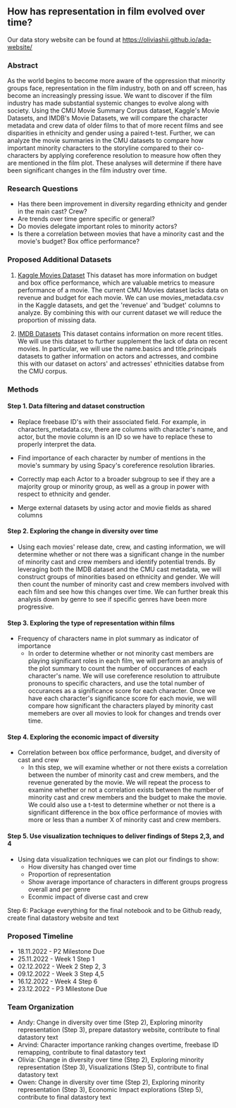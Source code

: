 ## How has representation in film evolved over time?

Our data story website can be found at https://oliviashii.github.io/ada-website/

### Abstract

As the world begins to become more aware of the oppression that minority groups face, representation in the film industry, both on and off screen, has become an increasingly pressing issue. We want to discover if the film industry has made substantial systemic changes to evolve along with society. Using the CMU Movie Summary Corpus dataset, Kaggle's Movie Datasets, and IMDB's Movie Datasets, we will compare the character metadata and crew data of older films to that of more recent films and see disparities in ethnicity and gender using a paired t-test. Further, we can analyze the movie summaries in the CMU datasets to compare how important minority characters to the storyline compared to their co-characters by applying coreference resolution to measure how often they are mentioned in the film plot. These analyses will determine if there have been significant changes in the film industry over time.

### Research Questions

- Has there been improvement in diversity regarding ethnicity and gender in the main cast? Crew?
- Are trends over time genre specific or general?
- Do movies delegate important roles to minority actors?
- Is there a correlation between movies that have a minority cast and the movie's budget? Box office performance?

### Proposed Additional Datasets

1. [Kaggle Movies Dataset](https://www.kaggle.com/datasets/rounakbanik/the-movies-dataset?select=ratings.csv)
This dataset has more information on budget and box office performance, which are valuable metrics to measure
performance of a movie. The current CMU Movies dataset lacks data on revenue and budget for each movie. We can use movies_metadata.csv in the Kaggle datasets, and get the 'revenue' and 'budget' columns to analyze. By combining this with our current dataset we will reduce the proportion of missing data.

2. [IMDB Datasets](https://datasets.imdbws.com/)
This dataset contains information on more recent titles. We will use this dataset to further supplement the lack of data on recent movies. In particular, we will use the name.basics and title.principals datasets to gather information on actors and actresses, and combine this with our dataset on actors' and actresses' ethnicities databse from the CMU corpus.



### Methods

#### Step 1. Data filtering and dataset construction

- Replace freebase ID's with their associated field. For example, in characters_metadata.csv, there are columns with character's name, and actor, but the movie column is an ID so we have to replace these to properly interpret the data.

- Find importance of each character by number of mentions in the movie's summary by using Spacy's coreference resolution libraries.

- Correctly map each Actor to a broader subgroup to see if they are a majority group or minority group, as well as a group in power with respect to ethnicity and gender. 

- Merge external datasets by using actor and movie fields as shared columns

#### Step 2. Exploring the change in diversity over time

- Using each movies' release date, crew, and casting information, we will determine whether or not there was a significant change in the number of minority cast and crew members and identify potential trends. By leveraging both the IMDB dataset and the CMU cast metadata, we will construct groups of minorities based on ethnicity and gender. We will then count the number of minority cast and crew members involved with each film and see how this changes over time. We can further break this analysis down by genre to see if specific genres have been more progressive.


#### Step 3. Exploring the type of representation within films

- Frequency of characters name in plot summary as indicator of importance
    - In order to determine whether or not minority cast members are playing significant roles in each film, we will perform an analysis of the plot summary to count the number of occurances of each character's name. We will use coreference resolution to attruibute pronouns to specific characters, and use the total number of occurances as a significance score for each character. Once we have each character's significance score for each movie, we will compare how significant the characters played by minority cast memebers are over all movies to look for changes and trends over time.

#### Step 4. Exploring the economic impact of diversity

- Correlation between box office performance, budget, and diversity of cast and crew
    - In this step, we will examine whether or not there exists a correlation between the number of minority cast and crew members, and the revenue generated by the movie. We will repeat the process to examine whether or not a correlation exists between the number of minority cast and crew members and the budget to make the movie. We could also use a t-test to determine whether or not there is a significant difference in the box office performance of movies with more or less than a number X of minority cast and crew members.

#### Step 5. Use visualization techniques to deliver findings of Steps 2,3, and 4

- Using data visualization techniques we can plot our findings to show: 
    - How diversity has changed over time
    - Proportion of representation
    - Show average importance of characters in different groups progress overall and per genre
    - Econmic impact of diverse cast and crew

Step 6: Package everything for the final notebook and to be Github ready, create final datastory website and text

### Proposed Timeline

- 18.11.2022 - P2 Milestone Due
- 25.11.2022 - Week 1
    Step 1
- 02.12.2022 - Week 2
    Step 2, 3
- 09.12.2022 - Week 3
    Step 4,5
- 16.12.2022 - Week 4
    Step 6
- 23.12.2022 - P3 Milestone Due

### Team Organization

- Andy: Change in diversity over time (Step 2), Exploring minority representation (Step 3), prepare datastory website, contribute to final datastory text
- Arvind: Character importance ranking changes overtime, freebase ID remapping, contribute to final datastory text
- Olivia: Change in diversity over time (Step 2), Exploring minority representation (Step 3), Visualizations (Step 5), contribute to final datastory text
- Owen: Change in diversity over time (Step 2), Exploring minority representation (Step 3), Economic Impact explorations (Step 5), contribute to final datastory text

